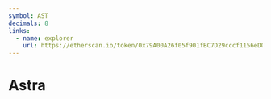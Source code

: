 ```yaml
---
symbol: AST
decimals: 8
links:
  - name: explorer
    url: https://etherscan.io/token/0x79A00A26f05f901fBC7D29cccf1156eD0599b5FC
---
```


# Astra
